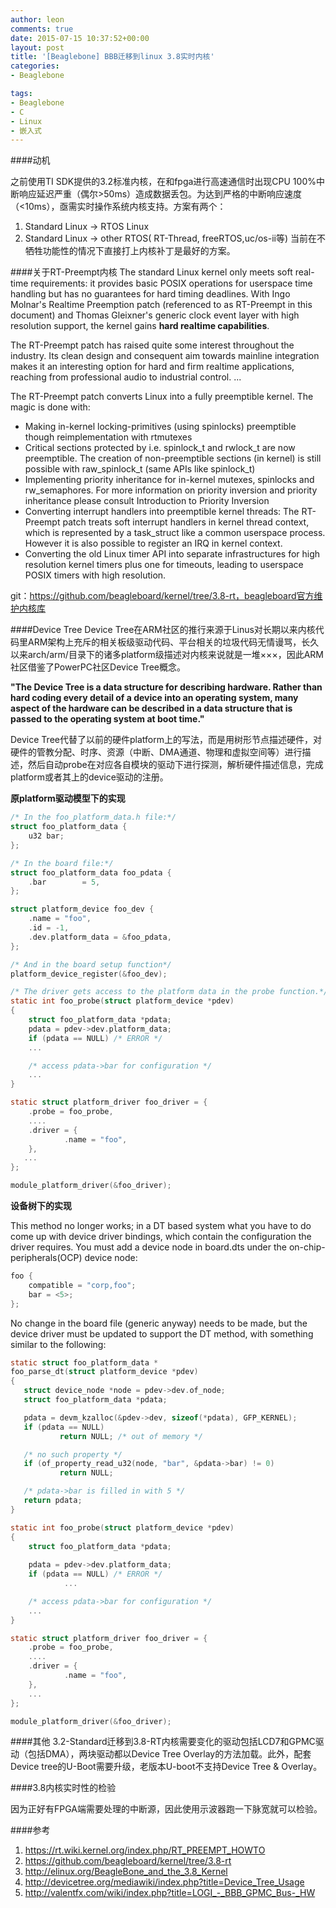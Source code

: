 ```yaml
---
author: leon
comments: true
date: 2015-07-15 10:37:52+00:00
layout: post
title: '[Beaglebone] BBB迁移到linux 3.8实时内核' 
categories:
- Beaglebone

tags:
- Beaglebone
- C
- Linux
- 嵌入式
---
```




####动机

之前使用TI SDK提供的3.2标准内核，在和fpga进行高速通信时出现CPU 100%中断响应延迟严重（偶尔>50ms）造成数据丢包。为达到严格的中断响应速度（<10ms），亟需实时操作系统内核支持。方案有两个：

1. Standard Linux -> RTOS Linux
2. Standard Linux -> other RTOS( RT-Thread, freeRTOS,uc/os-ii等)
当前在不牺牲功能性的情况下直接打上内核补丁是最好的方案。

####关于RT-Preempt内核
The standard Linux kernel only meets soft real-time requirements: it provides basic POSIX operations for userspace time handling but has no guarantees for hard timing deadlines. With Ingo Molnar's Realtime Preemption patch (referenced to as RT-Preempt in this document) and Thomas Gleixner's generic clock event layer with high resolution support, the kernel gains **hard realtime capabilities**.

The RT-Preempt patch has raised quite some interest throughout the industry. Its clean design and consequent aim towards mainline integration makes it an interesting option for hard and firm realtime applications, reaching from professional audio to industrial control.
...

The RT-Preempt patch converts Linux into a fully preemptible kernel. The magic is done with:

- Making in-kernel locking-primitives (using spinlocks) preemptible though reimplementation with rtmutexes
- Critical sections protected by i.e. spinlock_t and rwlock_t are now preemptible. The creation of non-preemptible sections (in kernel) is still possible with raw_spinlock_t (same APIs like spinlock_t)
- Implementing priority inheritance for in-kernel mutexes, spinlocks and rw_semaphores. For more information on priority inversion and priority inheritance please consult Introduction to Priority Inversion
- Converting interrupt handlers into preemptible kernel threads: The RT-Preempt patch treats soft interrupt handlers in kernel thread context, which is represented by a task_struct like a common userspace process. However it is also possible to register an IRQ in kernel context.
- Converting the old Linux timer API into separate infrastructures for high resolution kernel timers plus one for timeouts, leading to userspace POSIX timers with high resolution. 

git：https://github.com/beagleboard/kernel/tree/3.8-rt，beagleboard官方维护内核库

####Device Tree
Device Tree在ARM社区的推行来源于Linus对长期以来内核代码里ARM架构上充斥的相关板级驱动代码、平台相关的垃圾代码无情谩骂，长久以来arch/arm/目录下的诸多platform级描述对内核来说就是一堆×××，因此ARM社区借鉴了PowerPC社区Device Tree概念。

**"The Device Tree is a data structure for describing hardware. Rather than hard coding every detail of a device into an operating system, many aspect of the hardware can be described in a data structure that is passed to the operating system at boot time."** 

Device Tree代替了以前的硬件platform上的写法，而是用树形节点描述硬件，对硬件的管教分配、时序、资源（中断、DMA通道、物理和虚拟空间等）进行描述，然后自动probe在对应各自模块的驱动下进行探测，解析硬件描述信息，完成platform或者其上的device驱动的注册。

**原platform驱动模型下的实现**

```c
/* In the foo_platform_data.h file:*/
struct foo_platform_data {
    u32 bar;
};

/* In the board file:*/
struct foo_platform_data foo_pdata {
    .bar        = 5,
};

struct platform_device foo_dev {
    .name = "foo",
    .id = -1,
    .dev.platform_data = &foo_pdata,
};

/* And in the board setup function*/
platform_device_register(&foo_dev);

/* The driver gets access to the platform data in the probe function.*/
static int foo_probe(struct platform_device *pdev)
{
    struct foo_platform_data *pdata;
    pdata = pdev->dev.platform_data;
    if (pdata == NULL) /* ERROR */
    ...

    /* access pdata->bar for configuration */
    ...
}

static struct platform_driver foo_driver = {
    .probe = foo_probe,
    ....
    .driver = {
            .name = "foo",
    },
   ...
};

module_platform_driver(&foo_driver);
```

**设备树下的实现**

This method no longer works; in a DT based system what you have to do come up with device driver bindings, which contain the configuration the driver requires.
You must add a device node in board.dts under the on-chip-peripherals(OCP) device node:

```c
foo {
    compatible = "corp,foo";
    bar = <5>;
};
```

No change in the board file (generic anyway) needs to be made, but the device driver must be updated to support the DT method, with something similar to the following:

```c
static struct foo_platform_data *
foo_parse_dt(struct platform_device *pdev)
{
   struct device_node *node = pdev->dev.of_node;
   struct foo_platform_data *pdata;

   pdata = devm_kzalloc(&pdev->dev, sizeof(*pdata), GFP_KERNEL);
   if (pdata == NULL)
           return NULL; /* out of memory */

   /* no such property */
   if (of_property_read_u32(node, "bar", &pdata->bar) != 0)
           return NULL;

   /* pdata->bar is filled in with 5 */
   return pdata;
}

static int foo_probe(struct platform_device *pdev)
{
    struct foo_platform_data *pdata;
    
    pdata = pdev->dev.platform_data;
    if (pdata == NULL) /* ERROR */
            ...

    /* access pdata->bar for configuration */
    ...
}

static struct platform_driver foo_driver = {
    .probe = foo_probe,
    ....
    .driver = {
            .name = "foo",
    },
    ...
};

module_platform_driver(&foo_driver);
```

####其他
3.2-Standard迁移到3.8-RT内核需要变化的驱动包括LCD7和GPMC驱动（包括DMA），两块驱动都以Device Tree Overlay的方法加载。此外，配套Device tree的U-Boot需要升级，老版本U-boot不支持Device Tree & Overlay。

####3.8内核实时性的检验

因为正好有FPGA端需要处理的中断源，因此使用示波器跑一下脉宽就可以检验。


####参考
1. https://rt.wiki.kernel.org/index.php/RT_PREEMPT_HOWTO
2. https://github.com/beagleboard/kernel/tree/3.8-rt
3. http://elinux.org/BeagleBone_and_the_3.8_Kernel
4. http://devicetree.org/mediawiki/index.php?title=Device_Tree_Usage
5. http://valentfx.com/wiki/index.php?title=LOGI_-_BBB_GPMC_Bus-_HW


